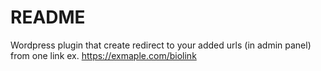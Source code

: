 # README #

Wordpress plugin that create redirect to your added urls (in admin panel) from one link ex. https://exmaple.com/biolink